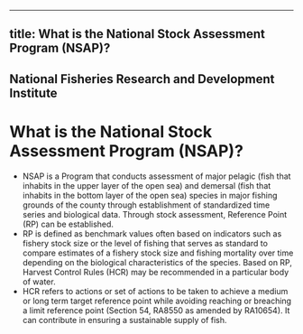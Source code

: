 --- 
 title: What is the National Stock Assessment Program (NSAP)?
 ---

## National Fisheries Research and Development Institute

# What is the National Stock Assessment Program (NSAP)?


 - NSAP is a Program that conducts assessment of major pelagic (fish that inhabits in the upper layer of the open sea) and demersal (fish that inhabits in the bottom layer of the open sea) species in major fishing grounds of the county through establishment of standardized time series and biological data. Through stock assessment, Reference Point (RP) can be established.
 - RP is defined as benchmark values often based on indicators such as fishery stock size or the level of fishing that serves as standard to compare estimates of a fishery stock size and fishing mortality over time depending on the biological characteristics of the species. Based on RP, Harvest Control Rules (HCR) may be recommended in a particular body of water.
 - HCR refers to actions or set of actions to be taken to achieve a medium or long term target reference point while avoiding reaching or breaching a limit reference point (Section 54, RA8550 as amended by RA10654). It can contribute in ensuring a sustainable supply of fish.
